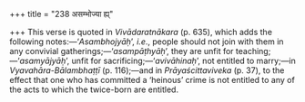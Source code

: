 +++
title = "238 असम्भोज्या ह्य्"

+++
This verse is quoted in *Vivādaratnākara* (p. 635), which adds the
following notes:—‘*Asambhojyāḥ*’, *i.e*., people should not join with
them in any convivial gatherings;—‘*asampāṭhyāḥ*’, they are unfit for
teaching;—‘*asamyājyāḥ*’, unfit for sacrificing;—‘*avivāhinaḥ*’, not
entitled to marry;—in *Vyavahāra-Bālambhaṭṭī* (p. 116);—and in
*Prāyaścittaviveka* (p. 37), to the effect that one who has committed a
‘heinous’ crime is not entitled to any of the acts to which the
twice-born are entitled.


